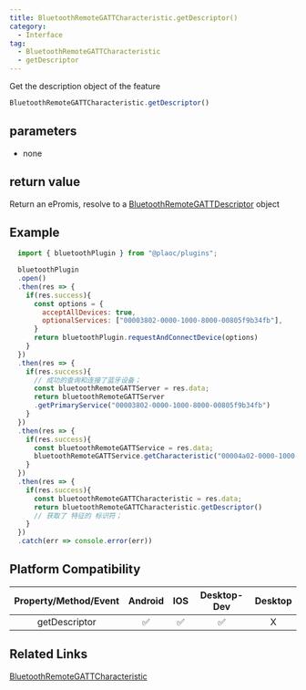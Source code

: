 ```yaml
---
title: BluetoothRemoteGATTCharacteristic.getDescriptor()
category:
  - Interface
tag:
  - BluetoothRemoteGATTCharacteristic
  - getDescriptor
---
```


Get the description object of the feature

```js
BluetoothRemoteGATTCharacteristic.getDescriptor()
```

## parameters

  - none

## return value

  Return an ePromis, resolve to a [BluetoothRemoteGATTDescriptor](../bluetooth-remote-gatt-descriptor/index.md) object

## Example
```js
  import { bluetoothPlugin } from "@plaoc/plugins";

  bluetoothPlugin
  .open()
  .then(res => {
    if(res.success){
      const options = {
        acceptAllDevices: true,
        optionalServices: ["00003802-0000-1000-8000-00805f9b34fb"],
      }
      return bluetoothPlugin.requestAndConnectDevice(options)
    }
  })
  .then(res => {
    if(res.success){
      // 成功的查询和连接了蓝牙设备；
      const bluetoothRemoteGATTServer = res.data;
      return bluetoothRemoteGATTServer
      .getPrimaryService("00003802-0000-1000-8000-00805f9b34fb")
    }
  })
  .then(res => {
    if(res.success){
      const bluetoothRemoteGATTService = res.data;
      bluetoothRemoteGATTService.getCharacteristic("00004a02-0000-1000-8000-00805f9b34fb")
    }
  })
  .then(res => {
    if(res.success){
      const bluetoothRemoteGATTCharacteristic = res.data;
      return bluetoothRemoteGATTCharacteristic.getDescriptor()
      // 获取了 特征的 标识符；
    }
  })
  .catch(err => console.error(err))
```

## Platform Compatibility

| Property/Method/Event| Android | IOS | Desktop-Dev | Desktop |
|:--------------------:|:-------:|:---:|:-----------:|:-------:|
| getDescriptor        | ✅      | ✅  | ✅          | X      |

## Related Links
[BluetoothRemoteGATTCharacteristic](./index.md)


